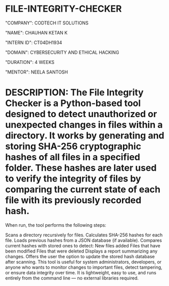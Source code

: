 # FILE-INTEGRITY-CHECKER

"COMPANY": CODTECH IT SOLUTIONS

"NAME": CHAUHAN KETAN K

"INTERN ID": CT04DH1934

"DOMAIN": CYBERSECURITY AND ETHICAL HACKING

"DURATION": 4 WEEKS

"MENTOR": NEELA SANTOSH

# DESCRIPTION: The File Integrity Checker is a Python-based tool designed to detect unauthorized or unexpected changes in files within a directory. It works by generating and storing SHA-256 cryptographic hashes of all files in a specified folder. These hashes are later used to verify the integrity of files by comparing the current state of each file with its previously recorded hash.
When run, the tool performs the following steps:

Scans a directory recursively for files.
Calculates SHA-256 hashes for each file.
Loads previous hashes from a JSON database (if available).
Compares current hashes with stored ones to detect:
New files added
Files that have been modified
Files that were deleted
Displays a report summarizing any changes.
Offers the user the option to update the stored hash database after scanning.
This tool is useful for system administrators, developers, or anyone who wants to monitor changes to important files, detect tampering, or ensure data integrity over time.
It is lightweight, easy to use, and runs entirely from the command line — no external libraries required.
